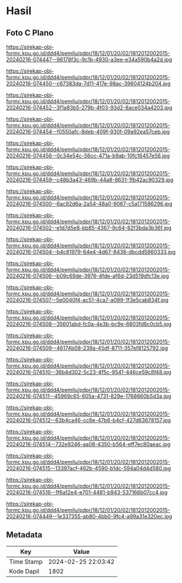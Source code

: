 # Hasil

## Foto C Plano

https://sirekap-obj-formc.kpu.go.id/ddd4/pemilu/pdpr/18/12/01/20/02/1812012002015-20240216-074447--96178f3c-9c1b-4930-a3ee-e34a590b4a2d.jpg

https://sirekap-obj-formc.kpu.go.id/ddd4/pemilu/pdpr/18/12/01/20/02/1812012002015-20240216-074450--c67383da-7d11-417e-98ac-39604124b204.jpg

https://sirekap-obj-formc.kpu.go.id/ddd4/pemilu/pdpr/18/12/01/20/02/1812012002015-20240216-074452--3f1a83b5-279b-4f03-93d2-8ace034a4203.jpg

https://sirekap-obj-formc.kpu.go.id/ddd4/pemilu/pdpr/18/12/01/20/02/1812012002015-20240216-074454--f0550afc-8deb-409f-930f-09a92ea57ceb.jpg

https://sirekap-obj-formc.kpu.go.id/ddd4/pemilu/pdpr/18/12/01/20/02/1812012002015-20240216-074456--0c34e54c-56cc-471a-b9ab-10fc16457e56.jpg

https://sirekap-obj-formc.kpu.go.id/ddd4/pemilu/pdpr/18/12/01/20/02/1812012002015-20240216-074459--c48b3a43-469b-44a8-8631-1fb42ac90329.jpg

https://sirekap-obj-formc.kpu.go.id/ddd4/pemilu/pdpr/18/12/01/20/02/1812012002015-20240216-074500--6ac92d6a-2a54-48a0-9067-c5a171586296.jpg

https://sirekap-obj-formc.kpu.go.id/ddd4/pemilu/pdpr/18/12/01/20/02/1812012002015-20240216-074502--e1d7d5e8-bb85-4367-9c64-82f3bda3b36f.jpg

https://sirekap-obj-formc.kpu.go.id/ddd4/pemilu/pdpr/18/12/01/20/02/1812012002015-20240216-074504--b4c81979-64e4-4d67-8438-dbcdd5860333.jpg

https://sirekap-obj-formc.kpu.go.id/ddd4/pemilu/pdpr/18/12/01/20/02/1812012002015-20240216-074506--b09c69de-3976-4fde-af6d-23d519dfc13e.jpg

https://sirekap-obj-formc.kpu.go.id/ddd4/pemilu/pdpr/18/12/01/20/02/1812012002015-20240216-074507--5e0040f4-ac51-4ca7-a099-1f3e5cab834f.jpg

https://sirekap-obj-formc.kpu.go.id/ddd4/pemilu/pdpr/18/12/01/20/02/1812012002015-20240216-074508--35601abd-fc0a-4e3b-bc9e-6803fd8c0cb5.jpg

https://sirekap-obj-formc.kpu.go.id/ddd4/pemilu/pdpr/18/12/01/20/02/1812012002015-20240216-074509--46174b08-239a-45df-8711-357ef8125792.jpg

https://sirekap-obj-formc.kpu.go.id/ddd4/pemilu/pdpr/18/12/01/20/02/1812012002015-20240216-074510--36b4d302-5c23-4f5c-9541-446ce59c8f48.jpg

https://sirekap-obj-formc.kpu.go.id/ddd4/pemilu/pdpr/18/12/01/20/02/1812012002015-20240216-074511--45969c65-605a-4731-829e-1768660b5d3a.jpg

https://sirekap-obj-formc.kpu.go.id/ddd4/pemilu/pdpr/18/12/01/20/02/1812012002015-20240216-074512--63b4ca46-cc6e-47b6-b4cf-427d63678157.jpg

https://sirekap-obj-formc.kpu.go.id/ddd4/pemilu/pdpr/18/12/01/20/02/1812012002015-20240216-074514--732e9246-aa08-4350-b564-eff7ec80aeac.jpg

https://sirekap-obj-formc.kpu.go.id/ddd4/pemilu/pdpr/18/12/01/20/02/1812012002015-20240216-074515--13397acf-462b-4590-b1dc-594a04d4d580.jpg

https://sirekap-obj-formc.kpu.go.id/ddd4/pemilu/pdpr/18/12/01/20/02/1812012002015-20240216-074516--1f6a12e4-e701-4481-b943-537166b07cc4.jpg

https://sirekap-obj-formc.kpu.go.id/ddd4/pemilu/pdpr/18/12/01/20/02/1812012002015-20240216-074449--1e337355-ab80-4bb0-9fc4-a99a31e320ec.jpg


## Metadata

| Key        | Value               |
| ---------- | ------------------- |
| Time Stamp | 2024-02-25 22:03:42 |
| Kode Dapil | 1802                |



